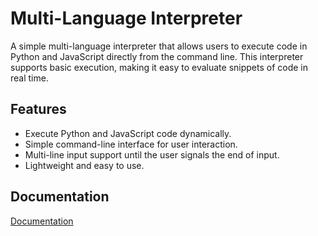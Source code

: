 # Multi-Language Interpreter

A simple multi-language interpreter that allows users to execute code in Python and JavaScript directly from the command line. This interpreter supports basic execution, making it easy to evaluate snippets of code in real time.

## Features

- Execute Python and JavaScript code dynamically.
- Simple command-line interface for user interaction.
- Multi-line input support until the user signals the end of input.
- Lightweight and easy to use.

## Documentation
[Documentation](https://slimwiki.com/uxhlscsin/getting-started-0sgg7j8vti/multi-language-interpreter-documentation-ctqhq7ugx-iqb60r0prbgg)
